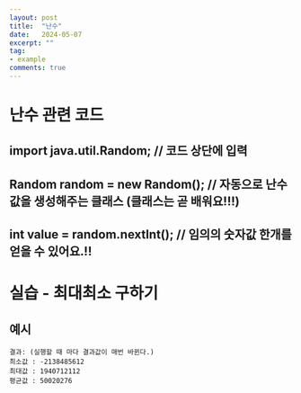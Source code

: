 ```yaml
---
layout: post
title:  "난수"
date:   2024-05-07
excerpt: ""
tag:
- example
comments: true
---
```


# 난수 관련 코드
## import java.util.Random;	//	코드 상단에 입력
## Random random = new Random();	//	자동으로 난수값을 생성해주는 클래스 (클래스는 곧 배워요!!!)
## int value = random.nextInt();	//	임의의 숫자값 한개를 얻을 수 있어요.!!

# 실습 - 최대최소 구하기
## 예시

    결과: (실행할 때 마다 결과값이 매번 바뀐다.)
    최소값 : -2138485612
    최대값 : 1940712112
    평균값 : 50020276